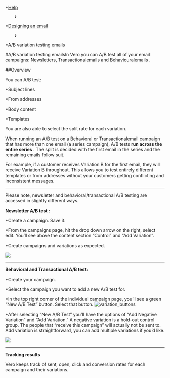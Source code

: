 *[Help](/help)

        ❯
        
*[Designing an email](/help/designing-an-email)

        ❯
        
*A/B variation testing emails
    
#A/B variation testing emailsIn Vero you can A/B test all of your email campaigns: 
Newsletters, Transactionalemails and
Behaviouralemails
.

##Overview


You can A/B test:

*Subject lines


*From addresses


*Body content


*Templates

You are also able to select the split rate for each variation.

When running an A/B test on a 
Behavioral or 
Transactionalemail campaign that has more than one email (a series campaign), A/B tests 
**run across the entire series**
. The split is decided with the first email in the series and the remaining emails follow suit.

For example, if a customer receives 
Variation B for the first email, they will receive Variation B throughout. This allows you to test entirely different templates or from addresses without your customers getting conflicting and inconsistent messages.

****


Please note, newsletter and behavioral/transactional A/B testing are accessed in slightly different ways.

**Newsletter
**A/B test**
:**

*Create a campaign. Save it.


*From the campaigns page, hit the drop down arrow on the right, select edit. You’ll see above the content section “Control” and “Add Variation”.


*Create campaigns and variations as expected.

![](https://lh4.googleusercontent.com/gbM6fx0wvmAREoIEA5EyVRF5ZRgLr0fa63gqjUSIF9X9K4FNINfS0wGK0q_HXPmMKB1RYfJcKOAsQoGImYT3v-OSbJ6N192YQNQYzI8l508z2NAK_FeytBJ3rl5vAOdK_5H2Avc)

****


**Behavioral and Transactional A/B test:**

*Create your campaign.


*Select the campaign you want to add a new A/B test for.


*In the top right corner of the individual campaign page, you’ll see a green “New A/B Test” button. Select that button.
![variation_buttons](https://www.getvero.com/wp-content/uploads/2015/02/variation_buttons-1024x391.png)


*After selecting “New A/B Test” you’ll have the options of “Add Negative Variation” and “Add Variation.” A negative variation is a hold-out control group. The people that “receive this campaign” will actually not be sent to. Add variation is straightforward, you can add multiple variations if you’d like.

![](https://lh3.googleusercontent.com/b2lk788yoU3-02BEIT5AK2IlY1TZM4LBy5ghh5HzXZChNT4q7_76WT7-sgVuNTGvL8lQTKQtwCLMnh1dofKgdf5BL0GvDGIRDxDQF8avlDoD-VXrEnqU_5J47L95lnzNlPRr-lk)

****


**Tracking results**

Vero keeps track of sent, open, click and conversion rates for each campaign and their variations.